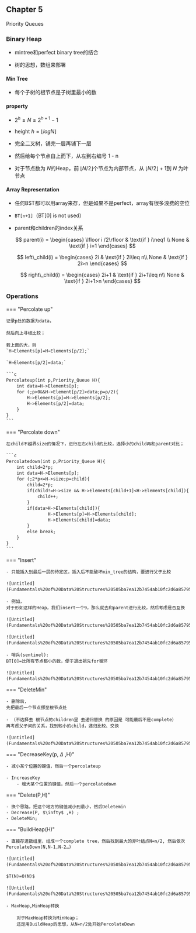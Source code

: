 ## Chapter 5
Priority Queues

### Binary Heap

- mintree和perfect binary tree的结合

- 树的思想，数组来部署

#### Min Tree

- 每个子树的根节点是子树里最小的数

#### property

- $2^h\leq N\leq 2^{h+1}-1$
- height $h=\lfloor logN\rfloor$

- 完全二叉树，铺完一层再铺下一层

- 然后给每个节点自上而下，从左到右编号 1 - n

- 对于节点数为 $N$的Heap，前 $\lfloor N/2 \rfloor$个节点为内部节点，从 $\lfloor N/2 \rfloor +1$到 $N$ 为叶节点

#### Array Representation

- 任何BST都可以用array来存，但是如果不是perfect，array有很多浪费的空位

- `BT[n+1]`（BT[0] is not used）

- parent和children的index关系
    
    $$
    parent(i) = \begin{cases} \lfloor i /2\rfloor & \text{if } i\neq1 \\ None & \text{if } i=1 \end{cases}
    $$
    
    $$
    left\_child(i) = \begin{cases} 2i & \text{if } 2i\leq n\\ None & \text{if } 2i>n \end{cases}
    $$
    
    $$
    right\_child(i) = \begin{cases} 2i+1 & \text{if } 2i+1\leq n\\ None & \text{if } 2i+1>n \end{cases}
    $$
    

### Operations

=== "Percolate up"

    记录p处的数据为data，

    然后向上寻根比较；

    若上面的大，则
    `H→Elements[p]=H→Elements[p/2];`

    `H→Elements[p/2]=data;`

    ```c
    Percolateup(int p,Priority_Queue H){
        int data=H->Elements[p];
        for (;p>0&&H->Element[p/2]>data;p=p/2){
            H->Elements[p]=H->Elements[p/2];
            H->Elements[p/2]=data;
        }
    }
    ```

=== "Percolate down"

    在child不越界size的情况下，进行左右child的比较，选择小的child再和parent对比；

    ```c
    Percolatedown(int p,Priority_Queue H){
        int child=2*p;
        int data=H->Elements[p];
        for (;2*p<=H->size;p=child){
            child=2*p;
            if(child!=H->size && H->Elements[child+1]<H->Elements[child]){
                child++;
            }
            if(data>H->Elements[child]){
                    H->Elements[p]=H->Elements[child];
                    H->Elements[child]=data;
            }
            else break;
        }
    }
    ```

=== "Insert"

    - 只能插入到最后一层的待定区，插入后不能破坏min_tree的结构，要进行父子比较

    ![Untitled](Fundamentals%20of%20Data%20Structures%20505ba7ea12b7454ab10fc2d6a857950f/Untitled%2010.png)

    - 例如，  
    对于形如这样的Heap，我们insert一个9，那么就去和parent进行比较，然后考虑是否互换

    ![Untitled](Fundamentals%20of%20Data%20Structures%20505ba7ea12b7454ab10fc2d6a857950f/Untitled%2011.png)

    ![Untitled](Fundamentals%20of%20Data%20Structures%20505ba7ea12b7454ab10fc2d6a857950f/Untitled%2012.png)

    - 哨兵(sentinel):  
    BT[0]=比所有节点都小的数，便于退出祖先for循环

    ![Untitled](Fundamentals%20of%20Data%20Structures%20505ba7ea12b7454ab10fc2d6a857950f/Untitled%2013.png)

=== "DeleteMin"

    - 删除后，  
    先把最后一个节点挪至根节点处

    - （不选择去 根节点的children里 去递归替换 的原因是 可能最后不是complete）  
    再考虑父子间的关系，找到较小的child，递归比较、交换

    ![Untitled](Fundamentals%20of%20Data%20Structures%20505ba7ea12b7454ab10fc2d6a857950f/Untitled%2014.png)

=== "DecreaseKey(p, $\Delta$ ,H)"

    - 减小某个位置的键值，然后一个percolateup

    - IncreaseKey
        - 增大某个位置的键值，然后一个percolatedown

=== "Delete(P,H)"

    - 换个思路，把这个地方的键值减小到最小，然后Deletemin
    - Decrease(P, $\infty$ ,H) ;
    - DeleteMin;

=== "BuildHeap(H)"

    - 直接存进数组里，组成一个complete tree，然后找到最大的非叶结点N=n/2, 然后依次PercolateDown(N,N-1,N-2…)

    ![Untitled](Fundamentals%20of%20Data%20Structures%20505ba7ea12b7454ab10fc2d6a857950f/Untitled%2015.png)

    $T(N)=O(N)$

    ![Untitled](Fundamentals%20of%20Data%20Structures%20505ba7ea12b7454ab10fc2d6a857950f/Untitled%2016.png)

    - MaxHeap,MinHeap转换
        
        对于MaxHeap转换为MinHeap；
        还是用BuildHeap的思想，从N=n/2处开始PercolateDown
    
